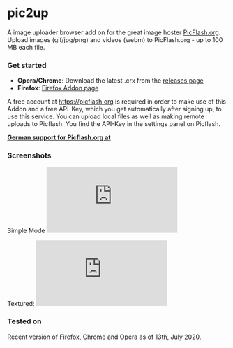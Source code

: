 # pic2up
A image uploader browser add on for the great image hoster [PicFlash.org](https://picflash.org).
Upload images (gif/jpg/png)  and videos (webm) to PicFlash.org - up to 100 MB each file.

### Get started

* **Opera/Chrome**: Download the latest .crx from the [releases page](https://github.com/jrie/pic2up/releases)
* **Firefox**: [Firefox Addon page](https://addons.mozilla.org/en-US/firefox/addon/pic2up/)

A free account at https://picflash.org is required in order to make use of this Addon and a free API-Key, which you get automatically after signing up, to use this service. You can upload local files as well as making remote uploads to Picflash. You find the API-Key in the settings panel on Picflash.

[**German support for Picflash.org at**](https://ngb.to/forums/97-PicFlash-org)

### Screenshots

Simple Mode
![pic2up screenshot Simple mode](https://www.picflash.org/viewer.php?img=2yq2fdigif94dgb.png)

Textured:
![pic2up screenshot Textured mode](https://www.picflash.org/viewer.php?img=ckpjm0cgt7if89n.png)


### Tested on
Recent version of Firefox, Chrome and Opera as of 13th, July 2020.
